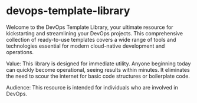 # devops-template-library
Welcome to the DevOps Template Library, your ultimate resource for kickstarting and streamlining your DevOps projects. This comprehensive collection of ready-to-use templates covers a wide range of tools and technologies essential for modern cloud-native development and operations.

Value: This library is designed for immediate utility. Anyone beginning today can quickly become operational, seeing results within minutes. It eliminates the need to scour the internet for basic code structures or boilerplate code.

Audience: This resource is intended for individuals who are involved in DevOps.

